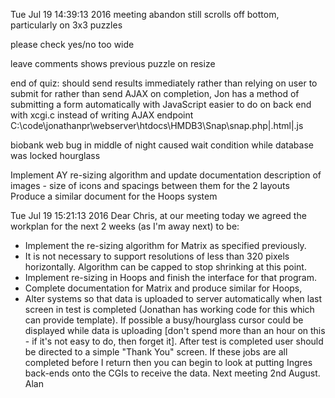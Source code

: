 



Tue Jul 19 14:39:13 2016 meeting
abandon still scrolls off bottom, particularly on 3x3 puzzles

please check yes/no too wide

leave comments shows previous puzzle on resize

end of quiz:
should send results immediately rather than relying on user to submit for
rather than send AJAX on completion, Jon has a method of submitting a form automatically with JavaScript
    easier to do on back end with xcgi.c instead of writing AJAX endpoint
    C:\code\jonathanpr\webserver\htdocs\HMDB3\Snap\snap.php|.html|.js


biobank web bug in middle of night caused wait condition while database was locked
hourglass

Implement AY re-sizing algorithm and update documentation
description of images - size of icons and spacings between them for the 2 layouts
Produce a similar document for the Hoops system

Tue Jul 19 15:21:13 2016
Dear Chris, at our meeting today we agreed the workplan for the next 2 weeks (as I'm away next) to be:
* Implement the re-sizing algorithm for Matrix as specified previously.
* It is not necessary to support resolutions of less than 320 pixels horizontally. Algorithm can be capped to stop shrinking at this point.
* Implement re-sizing in Hoops and finish the interface for that program.
* Complete documentation for Matrix and produce similar for Hoops,
* Alter systems so that data is uploaded to server automatically when last screen in test is completed (Jonathan has working code for this which can provide template).  If possible a busy/hourglass cursor could be displayed while data is uploading [don't spend more than an hour on this - if it's not easy to do, then forget it].  After test is completed user should be directed to a simple "Thank You" screen.
If these jobs are all completed before I return then you can begin to look at putting Ingres back-ends onto the CGIs to receive the data. Next meeting 2nd August. Alan
